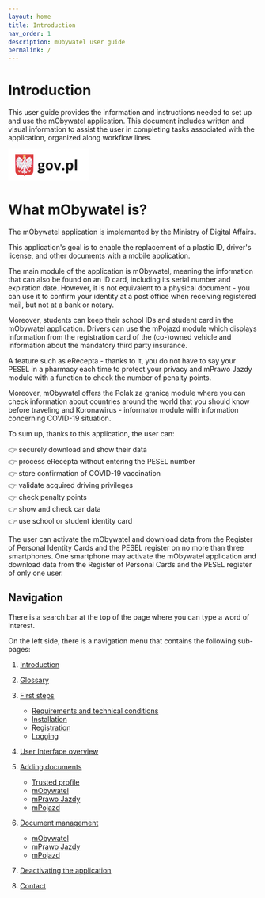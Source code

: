 ```yaml
---
layout: home
title: Introduction
nav_order: 1
description: mObywatel user guide
permalink: /
---
```



# Introduction

This user guide provides the information and instructions needed to set up and use the mObywatel application. This document includes written and visual information to assist the user in completing tasks associated with the application, organized along workflow lines.


![logo](assets/images/gov.png)

# What mObywatel is?

The mObywatel application is implemented by the Ministry of Digital Affairs.

This application's goal is to enable the replacement of a plastic ID, driver's license, and other documents with a mobile application.

The main module of the application is mObywatel, meaning the information that can also be found on an ID card, including its serial number and expiration date. However, it is not equivalent to a physical document - you can use it to confirm your identity at a post office when receiving registered mail, but not at a bank or notary.

Moreover, students can keep their school IDs and student card in the mObywatel application. Drivers can use the mPojazd module which displays information from the registration card of the (co-)owned vehicle and information about the mandatory third party insurance.

A feature such as eRecepta - thanks to it, you do not have to say your PESEL in a pharmacy each time to protect your privacy and mPrawo Jazdy module with a function to check the number of penalty points.

Moreover, mObywatel offers the Polak za granicą module where you can check information about countries around the world that you should know before traveling and Koronawirus - informator module with information concerning COVID-19 situation.

To sum up, thanks to this application, the user can:  

👉  securely download and show their data  
👉  process eRecepta without entering the PESEL number  
👉  store confirmation of COVID-19 vaccination  
👉  validate acquired driving privileges  
👉  check penalty points  
👉  show and check car data  
👉  use school or student identity card  

The user can activate the mObywatel and download data from the Register of Personal Identity Cards and the PESEL register on no more than three smartphones. One smartphone may activate the mObywatel application and download data from the Register of Personal Cards and the PESEL register of only one user. 

## Navigation

There is a search bar at the top of the page where you can type a word of interest.

On the left side, there is a navigation menu that contains the following sub-pages:

1. [Introduction](index.md)
2. [Glossary](Glossary.md)
3. [First steps](installation/index.md)

    - [Requirements and technical conditions](installation/requirements.md)
    - [Installation](installation/installation.md)
    - [Registration](installation/registration.md)
    - [Logging](installation/logging.md)

4. [User Interface overview](UI.md)
5. [Adding documents](Adding_documents/index.md)

    - [Trusted profile](Adding_documents/trustedprofile.md)
    - [mObywatel](Adding_documents/mobywatel.md)
    - [mPrawo Jazdy](Adding_documents/mPrawoJazdy.md)
    - [mPojazd](Adding_documents/mPojazd.md)

6. [Document management](docmanagement/index.md)

    - [mObywatel](docmanagement/mObywatel.md)
    - [mPrawo Jazdy](docmanagement/mPrawoJazdy.md)
    - [mPojazd](docmanagement/mPojazd.md)

7. [Deactivating the application](Deleting.md)
8. [Contact](contact.md)